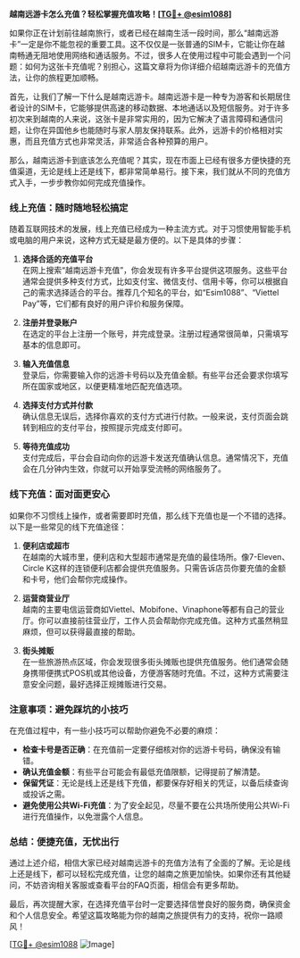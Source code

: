**越南远游卡怎么充值？轻松掌握充值攻略！[[TG💪+ @esim1088](https://t.me/s/esim1088)]**

如果你正在计划前往越南旅行，或者已经在越南生活一段时间，那么“越南远游卡”一定是你不能忽视的重要工具。这不仅仅是一张普通的SIM卡，它能让你在越南畅通无阻地使用网络和通话服务。不过，很多人在使用过程中可能会遇到一个问题：如何为这张卡充值呢？别担心，这篇文章将为你详细介绍越南远游卡的充值方法，让你的旅程更加顺畅。

首先，让我们了解一下什么是越南远游卡。越南远游卡是一种专为游客和长期居住者设计的SIM卡，它能够提供高速的移动数据、本地通话以及短信服务。对于许多初次来到越南的人来说，这张卡是非常实用的，因为它解决了语言障碍和通信问题，让你在异国他乡也能随时与家人朋友保持联系。此外，远游卡的价格相对实惠，而且充值方式也非常灵活，非常适合各种预算的用户。

那么，越南远游卡到底该怎么充值呢？其实，现在市面上已经有很多方便快捷的充值渠道，无论是线上还是线下，都非常简单易行。接下来，我们就从不同的充值方式入手，一步步教你如何完成充值操作。

### 线上充值：随时随地轻松搞定

随着互联网技术的发展，线上充值已经成为一种主流方式。对于习惯使用智能手机或电脑的用户来说，这种方式无疑是最方便的。以下是具体的步骤：

1. **选择合适的充值平台**  
   在网上搜索“越南远游卡充值”，你会发现有许多平台提供这项服务。这些平台通常会提供多种支付方式，比如支付宝、微信支付、信用卡等，你可以根据自己的需求选择适合的平台。推荐几个知名的平台，如“Esim1088”、“Viettel Pay”等，它们都有良好的用户评价和服务保障。

2. **注册并登录账户**  
   在选定的平台上注册一个账号，并完成登录。注册过程通常很简单，只需填写基本的信息即可。

3. **输入充值信息**  
   登录后，你需要输入你的远游卡号码以及充值金额。有些平台还会要求你填写所在国家或地区，以便更精准地匹配充值选项。

4. **选择支付方式并付款**  
   确认信息无误后，选择你喜欢的支付方式进行付款。一般来说，支付页面会跳转到相应的支付平台，按照提示完成支付即可。

5. **等待充值成功**  
   支付完成后，平台会自动向你的远游卡发送充值确认信息。通常情况下，充值会在几分钟内生效，你就可以开始享受流畅的网络服务了。

### 线下充值：面对面更安心

如果你不习惯线上操作，或者需要即时充值，那么线下充值也是一个不错的选择。以下是一些常见的线下充值途径：

1. **便利店或超市**  
   在越南的大城市里，便利店和大型超市通常是充值的最佳场所。像7-Eleven、Circle K这样的连锁便利店都会提供充值服务。只需告诉店员你要充值的金额和卡号，他们会帮你完成操作。

2. **运营商营业厅**  
   越南的主要电信运营商如Viettel、Mobifone、Vinaphone等都有自己的营业厅。你可以直接前往营业厅，工作人员会帮助你完成充值。这种方式虽然稍显麻烦，但可以获得最直接的帮助。

3. **街头摊贩**  
   在一些旅游热点区域，你会发现很多街头摊贩也提供充值服务。他们通常会随身携带便携式POS机或其他设备，方便游客随时充值。不过，这种方式需要注意安全问题，最好选择正规摊贩进行交易。

### 注意事项：避免踩坑的小技巧

在充值过程中，有一些小技巧可以帮助你避免不必要的麻烦：

- **检查卡号是否正确**：在充值前一定要仔细核对你的远游卡号码，确保没有输错。
- **确认充值金额**：有些平台可能会有最低充值限额，记得提前了解清楚。
- **保留凭证**：无论是线上还是线下充值，都要保存好相关的凭证，以备后续查询或投诉之需。
- **避免使用公共Wi-Fi充值**：为了安全起见，尽量不要在公共场所使用公共Wi-Fi进行充值操作，以免泄露个人信息。

### 总结：便捷充值，无忧出行

通过上述介绍，相信大家已经对越南远游卡的充值方法有了全面的了解。无论是线上还是线下，都可以轻松完成充值，让您的越南之旅更加愉快。如果你还有其他疑问，不妨咨询相关客服或查看平台的FAQ页面，相信会有更多帮助。

最后，再次提醒大家，在选择充值平台时一定要选择信誉良好的服务商，确保资金和个人信息安全。希望这篇攻略能为你的越南之旅提供有力的支持，祝你一路顺风！

[[TG💪+ @esim1088](https://t.me/s/esim1088) ![Image](https://i.postimg.cc/4NQfJmqS/Snipaste-2025-05-13-00-14-12.png)]